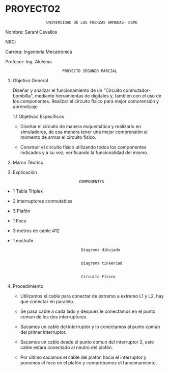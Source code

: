 # PROYECTO2

                      UNIVERSIDAD DE LAS FUERZAS ARMADAS- ESPE

Nombre: Sarahí Cevallos
 
NRC: 

Carrera: Ingeniería Mecatrónica 

Profesor: Ing. Alulema

                             PROYECTO SEGUNDO PARCIAL 

1. Objetivo General

    Diseñar y analizar el funcionamiento de un "Circuito conmutador-bombilla", mediante herramientas de digitales y, tambien con el uso de los componentes. Realizar el circuito físico para mejor comorensión y aprendizaje

    1.1 Objetivos Específicos 

    - Diseñar el circuito de manera esquemática y realizarlo en simuladores, de esa menera tener una mejor comprensión al momento de armar el circuito físico.

    - Construir el circuito físico utilizando todos los componentes indicados y a su vez, verificando la funcionalidad del mismo.

2. Marco Teorico 

3. Explicación 

                                    COMPONENTES 

- 1 Tabla Triplex

- 2 interruptores conmutables

- 3 Plafón

- 1 Foco

- 3 metros de cable #12

- 1 enchufe 

                                    Diagrama dibujado 


                                    Diagrama tinkercad

                                    
                                    Circuito Físico


4. Procedimiento 

    - Utilizamos el cable para conectar de extremo a extremo L1 y L2, hay que conectar en paralelo.

    - Se pasa cable a cada lado y después le conectamos en el punto comun de los dos interruptores.

    - Sacamos un cable del interruptor y lo conectamos al punto común del primer interruptor.

    - Sacamos un cable desde el punto comun del interruptor 2, este cable estara conectado al neutro del plafón.

    - Por último sacamos el cable del plafón hacia el interruptor y ponemos el foco en el plafón y comprobamos el funcionamiento.


